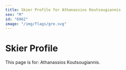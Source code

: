 ```yaml
---
title: Skier Profile for Athanassios Koutsougiannis
sex: "M"
id: "6962"
image: "/img/flags/gre.svg" 
---
```


# Skier Profile

This page is for: Athanassios Koutsougiannis.
    
